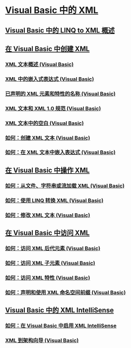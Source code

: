 # [Visual Basic 中的 XML](index.md)
## [Visual Basic 中的 LINQ to XML 概述](overview-of-linq-to-xml.md)
## [在 Visual Basic 中创建 XML](creating-xml.md)
### [XML 文本概述 (Visual Basic)](xml-literals-overview.md)
### [XML 中的嵌入式表达式 (Visual Basic)](embedded-expressions-in-xml.md)
### [已声明的 XML 元素和特性的名称 (Visual Basic)](names-of-declared-xml-elements-and-attributes.md)
### [XML 文本和 XML 1.0 规范 (Visual Basic)](xml-literals-and-the-xml-1-0-specification.md)
### [XML 文本中的空白 (Visual Basic)](white-space-in-xml-literals.md)
### [如何：创建 XML 文本 (Visual Basic)](how-to-create-xml-literals.md)
### [如何：在 XML 文本中嵌入表达式 (Visual Basic)](how-to-embed-expressions-in-xml-literals.md)
## [在 Visual Basic 中操作 XML](manipulating-xml.md)
### [如何：从文件、字符串或流加载 XML (Visual Basic)](how-to-load-xml-from-a-file-string-or-stream.md)
### [如何：使用 LINQ 转换 XML (Visual Basic)](how-to-transform-xml-by-using-linq.md)
### [如何：修改 XML 文本 (Visual Basic)](how-to-modify-xml-literals.md)
## [在 Visual Basic 中访问 XML](accessing-xml.md)
### [如何：访问 XML 后代元素 (Visual Basic)](how-to-access-xml-descendant-elements.md)
### [如何：访问 XML 子元素 (Visual Basic)](how-to-access-xml-child-elements.md)
### [如何：访问 XML 特性 (Visual Basic)](how-to-access-xml-attributes.md)
### [如何：声明和使用 XML 命名空间前缀 (Visual Basic)](how-to-declare-and-use-xml-namespace-prefixes.md)
## [Visual Basic 中的 XML IntelliSense](xml-intellisense.md)
### [如何：在 Visual Basic 中启用 XML IntelliSense](how-to-enable-xml-intellisense.md)
### [XML 到架构向导 (Visual Basic)](xml-to-schema-wizard.md)
